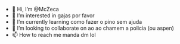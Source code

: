 - 👋 Hi, I’m @McZeca 
- 👀 I’m interested in gajas por favor
- 🌱 I’m currently learning como fazer o pino sem ajuda
- 💞️ I’m looking to collaborate on ao ao chamem a policia (ou aspen)
- 📫 How to reach me manda dm lol

<!---
McZeca/McZeca is a ✨ special ✨ repository because its `README.md` (this file) appears on your GitHub profile.
You can click the Preview link to take a look at your changes.
--->
